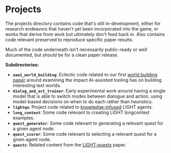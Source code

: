 # Projects

The projects directory contains code that's still in-development, either for research endeavors that haven't yet been incorporated into the game, or works that derive from work but ultimately don't feed back in. Also contains code relevant preserved to reproduce specific paper results.

Much of the code underneath isn't necessarily public-ready or well documented, but _should_ be for a clean paper release.

**Subdirectories:**
- **`aaai_world_building`**: Eclectic code related to our first [world building paper](https://arxiv.org/abs/1911.09194) around examining the impact AI-assisted tooling has on building interesting text worlds.
- **`dialog_and_act_trainer`**: Early experimental work around having a single model that is able to switch modes between dialogue and action, using model-based decisions on when to do each rather than heuristics.
- **`lightqa`**: Project code related to [knowledge-infused](https://arxiv.org/pdf/2111.05204.pdf) LIGHT agents.
- **`long_context`**: Some code relevant to creating LIGHT longcontext examples.
- **`quest_generator`**: Some code relevant to generating a relevant quest for a given agent node.
- **`quest_scorer`**: Some code relevant to selecting a relevant quest for a given agent node.
- **`quests`**: Related content from the [LIGHT-quests](https://arxiv.org/abs/2010.00685) paper.
